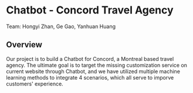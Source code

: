 # Chatbot - Concord Travel Agency

Team: Hongyi Zhan, Ge Gao, Yanhuan Huang

## Overview

Our project is to build a Chatbot for Concord, a Montreal based travel agency. The ultimate goal is to target the missing customization service on current website through Chatbot, and we have utilized multiple machine learning methods to integrate 4 scenarios, which all serve to imporve customers' experience.
